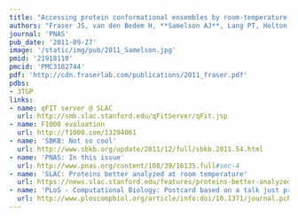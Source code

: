 ```yaml
---
title: "Accessing protein conformational ensembles by room-temperature X-ray crystallography"
authors: "Fraser JS, van den Bedem H, **Samelson AJ**, Lang PT, Holton JM, Echols N, Alber T"
journal: 'PNAS'
pub_date: '2011-09-27'
image: '/static/img/pub/2011_Samelson.jpg'
pmid: '21918110'
pmcid: 'PMC3182744'
pdf: 'http://cdn.fraserlab.com/publications/2011_fraser.pdf'
pdbs:
- 3TGP
links:
- name: qFIT server @ SLAC
  url: http://smb.slac.stanford.edu/qFitServer/qFit.jsp
- name: F1000 evaluation
  url: http://f1000.com/13294061
- name: 'SBKB: Not so cool'
  url: http://www.sbkb.org/update/2011/12/full/sbkb.2011.54.html
- name: 'PNAS: In this issue'
  url: http://www.pnas.org/content/108/39/16135.full#sec-4
- name: 'SLAC: Proteins better analyzed at room temperature'
  url: https://news.slac.stanford.edu/features/proteins-better-analyzed-room-temperature-report-finds
- name: 'PLoS - Computational Biology: Postcard based on a talk just prior to publication'
  url: http://www.ploscompbiol.org/article/info:doi/10.1371/journal.pcbi.1002000#s3
---
```

